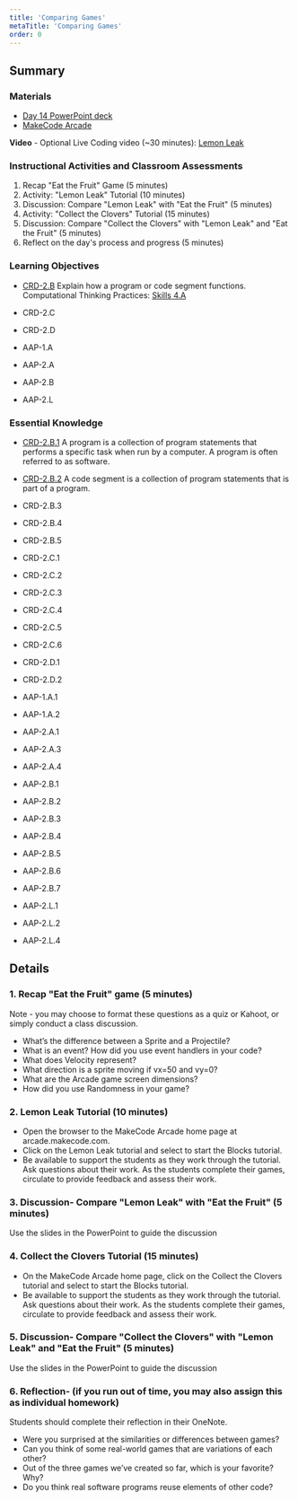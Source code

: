 ```yaml
---
title: 'Comparing Games'
metaTitle: 'Comparing Games'
order: 0
---
```


## Summary

### Materials  

* [Day 14 PowerPoint deck](https://1drv.ms/w/s!AqsgsTyHBmRBkBH-QZrsPzMY78tR?e=WXpwm1)
* [MakeCode Arcade](https://arcade.makecode.com)

**Video** - Optional Live Coding video (~30 minutes): [Lemon Leak](https://youtu.be/2vjLXenKamE)

### Instructional Activities and Classroom Assessments 

1. Recap "Eat the Fruit" Game (5 minutes)
2. Activity: "Lemon Leak" Tutorial (10 minutes)
3. Discussion: Compare "Lemon Leak" with "Eat the Fruit" (5 minutes)
4. Activity: "Collect the Clovers" Tutorial (15 minutes)
5. Discussion: Compare "Collect the Clovers" with "Lemon Leak" and "Eat the Fruit" (5 minutes)
6. Reflect on the day's process and progress (5 minutes)

### Learning Objectives

* [CRD-2.B](https://apcentral.collegeboard.org/pdf/ap-computer-science-principles-course-and-exam-description.pdf#page=41) Explain how a program or code segment functions. Computational Thinking Practices: [Skills 4.A](https://apcentral.collegeboard.org/pdf/ap-computer-science-principles-course-and-exam-description.pdf#page=23)

* CRD-2.C

* CRD-2.D

* AAP-1.A

* AAP-2.A

* AAP-2.B

* AAP-2.L

### Essential Knowledge

* [CRD-2.B.1](https://apcentral.collegeboard.org/pdf/ap-computer-science-principles-course-and-exam-description.pdf#page=41) A program is a collection of program statements that performs a specific task when run by a computer. A program is often referred to as software.
* [CRD-2.B.2](https://apcentral.collegeboard.org/pdf/ap-computer-science-principles-course-and-exam-description.pdf#page=41) A code segment is a collection of program statements that is part of a program.

* CRD-2.B.3
* CRD-2.B.4
* CRD-2.B.5

* CRD-2.C.1
* CRD-2.C.2
* CRD-2.C.3
* CRD-2.C.4
* CRD-2.C.5
* CRD-2.C.6

* CRD-2.D.1
* CRD-2.D.2

* AAP-1.A.1
* AAP-1.A.2

* AAP-2.A.1
* AAP-2.A.3
* AAP-2.A.4

* AAP-2.B.1
* AAP-2.B.2
* AAP-2.B.3
* AAP-2.B.4
* AAP-2.B.5
* AAP-2.B.6
* AAP-2.B.7

* AAP-2.L.1
* AAP-2.L.2
* AAP-2.L.4

## Details

### 1. Recap "Eat the Fruit" game (5 minutes)

Note - you may choose to format these questions as a quiz or Kahoot, or simply conduct a class discussion.
* What’s the difference between a Sprite and a Projectile?
* What is an event? How did you use event handlers in your code?
* What does Velocity represent?
* What direction is a sprite moving if vx=50 and vy=0?
* What are the Arcade game screen dimensions?
* How did you use Randomness in your game?

### 2. Lemon Leak Tutorial (10 minutes)

* Open the browser to the MakeCode Arcade home page at arcade.makecode.com. 
* Click on the Lemon Leak tutorial and select to start the Blocks tutorial.
* Be available to support the students as they work through the tutorial. Ask questions about their work. As the students complete their games, circulate to provide feedback and assess their work.

### 3. Discussion- Compare "Lemon Leak" with "Eat the Fruit" (5 minutes)

Use the slides in the PowerPoint to guide the discussion

### 4. Collect the Clovers Tutorial (15 minutes)

* On the MakeCode Arcade home page, click on the Collect the Clovers tutorial and select to start the Blocks tutorial.
* Be available to support the students as they work through the tutorial. Ask questions about their work. As the students complete their games, circulate to provide feedback and assess their work.

### 5. Discussion- Compare "Collect the Clovers" with "Lemon Leak" and "Eat the Fruit" (5 minutes)

Use the slides in the PowerPoint to guide the discussion

### 6. Reflection- (if you run out of time, you may also assign this as individual homework) 

Students should complete their reflection in their OneNote.

* Were you surprised at the similarities or differences between games?
* Can you think of some real-world games that are variations of each other?
* Out of the three games we’ve created so far, which is your favorite? Why?
* Do you think real software programs reuse elements of other code?
